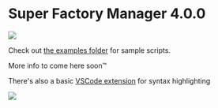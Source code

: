 # Super Factory Manager 4.0.0

[![](https://cf.way2muchnoise.eu/full_super-factory-manager_downloads.svg)](https://www.curseforge.com/minecraft/mc-mods/super-factory-manager)

Check out [the examples folder](./examples/) for sample scripts.

More info to come here soon™

There's also a basic [VSCode extension](https://marketplace.visualstudio.com/items?itemName=TeamDman.super-factory-manager-language) for syntax highlighting

![](https://i.imgur.com/kjRxypk.png)